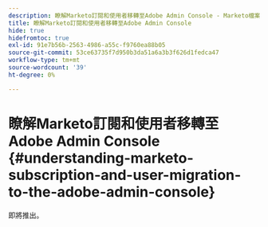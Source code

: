 ```yaml
---
description: 瞭解Marketo訂閱和使用者移轉至Adobe Admin Console - Marketo檔案 — 產品檔案
title: 瞭解Marketo訂閱和使用者移轉至Adobe Admin Console
hide: true
hidefromtoc: true
exl-id: 91e7b56b-2563-4986-a55c-f9760ea88b05
source-git-commit: 53ce63735f7d950b3da51a6a3b3f626d1fedca47
workflow-type: tm+mt
source-wordcount: '39'
ht-degree: 0%

---
```


# 瞭解Marketo訂閱和使用者移轉至Adobe Admin Console {#understanding-marketo-subscription-and-user-migration-to-the-adobe-admin-console}

即將推出。
